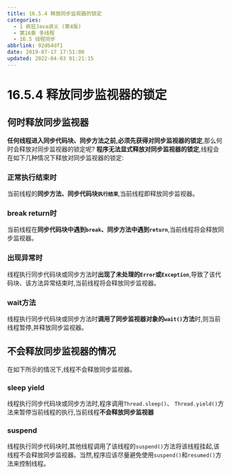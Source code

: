 ```yaml
---
title: 16.5.4 释放同步监视器的锁定
categories: 
  - 1 疯狂Java讲义 (第4版)
  - 第16章 多线程
  - 16.5 线程同步
abbrlink: 92d64df1
date: 2019-07-17 17:51:00
updated: 2022-04-03 01:21:15
---
```

# 16.5.4 释放同步监视器的锁定
## 何时释放同步监视器
**任何线程进入同步代码块、同步方法之前,必须先获得对同步监视器的锁定**,那么何时会释放对同步监视器的锁定呢?
**程序无法显式释放对同步监视器的锁定**,线程会在如下几种情况下释放对同步监视器的锁定:
### 正常执行结束时
当前线程的**同步方法、同步代码块`执行结束`**,当前线程即释放同步监视器。
### break return时
当前线程在**同步代码块中遇到`break`、同步方法中遇到`return`**,当前线程将会释放同步监视器。
### 出现异常时
线程执行同步代码块或同步方法时**出现了未处理的`Error`或`Exception`**,导致了该代码块、该方法异常结束时,当前线程将会释放同步监视器。
### wait方法
线程执行同步代码块或同步方法时**调用了同步监视器对象的`wait()`方法**时,则当前线程暂停,并释放同步监视器。

## 不会释放同步监视器的情况
在如下所示的情况下,线程不会释放同步监视器。
### sleep yield
线程执行同步代码块或同步方法时,程序调用`Thread.sleep()`、 `Thread.yield()`方法来暂停当前线程的执行,当前线程**不会释放同步监视器**
### suspend
线程执行同步代码块时,其他线程调用了该线程的`suspend()`方法将该线程挂起,该线程不会释放同步监视器。当然,程序应该尽量避免使用`suspend()`和`resumed()`方法来控制线程。


